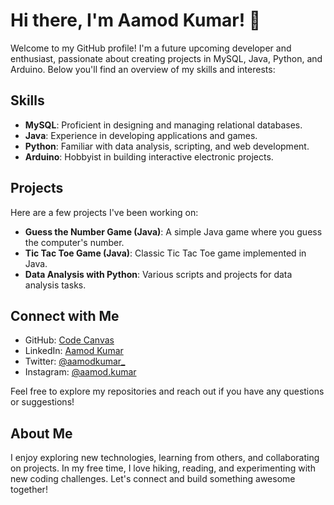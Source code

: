 # Hi there, I'm Aamod Kumar! 👋

Welcome to my GitHub profile! I'm a future upcoming developer and enthusiast, passionate about creating projects in MySQL, Java, Python, and Arduino. Below you'll find an overview of my skills and interests:

## Skills

- **MySQL**: Proficient in designing and managing relational databases.
- **Java**: Experience in developing applications and games.
- **Python**: Familiar with data analysis, scripting, and web development.
- **Arduino**: Hobbyist in building interactive electronic projects.

## Projects

Here are a few projects I've been working on:

- **Guess the Number Game (Java)**: A simple Java game where you guess the computer's number.
- **Tic Tac Toe Game (Java)**: Classic Tic Tac Toe game implemented in Java.
- **Data Analysis with Python**: Various scripts and projects for data analysis tasks.

## Connect with Me

- GitHub: [Code Canvas](https://github.com/code-canvas)
- LinkedIn: [Aamod Kumar](https://www.linkedin.com/in/aamod-kumar/)
- Twitter: [@aamodkumar_](https://twitter.com/aamodkumar_)
- Instagram: [@aamod.kumar](https://www.instagram.com/codecanvas.io/)

Feel free to explore my repositories and reach out if you have any questions or suggestions!

## About Me

I enjoy exploring new technologies, learning from others, and collaborating on projects. In my free time, I love hiking, reading, and experimenting with new coding challenges. Let's connect and build something awesome together!

